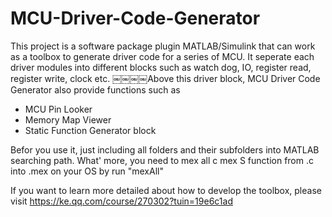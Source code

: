 # MCU-Driver-Code-Generator
This project is a software package plugin MATLAB/Simulink that can work as a toolbox to generate driver code for a series of MCU. It seperate each driver modules into different blocks such as watch dog, IO, register read, register write, clock etc.
￼￼￼￼Above this driver block, MCU Driver Code Generator also provide functions such as
  - MCU Pin Looker
  - Memory Map Viewer
  - Static Function Generator block



Befor you use it, just including all folders and their subfolders into MATLAB searching path.
What' more, you need to mex all c mex S function from .c into .mex on your OS by run "mexAll"


If you want to learn more detailed about how to develop the toolbox, please visit https://ke.qq.com/course/270302?tuin=19e6c1ad
